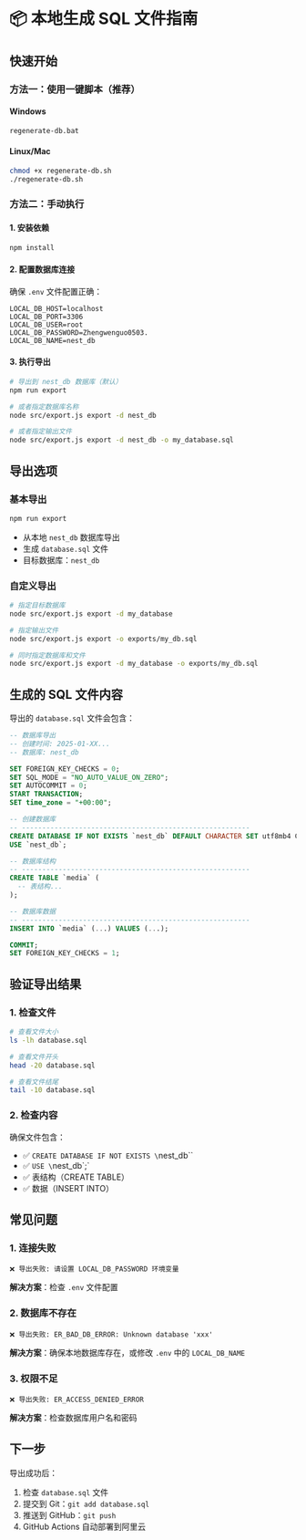# 📦 本地生成 SQL 文件指南

## 快速开始

### 方法一：使用一键脚本（推荐）

#### Windows
```bash
regenerate-db.bat
```

#### Linux/Mac
```bash
chmod +x regenerate-db.sh
./regenerate-db.sh
```

### 方法二：手动执行

#### 1. 安装依赖
```bash
npm install
```

#### 2. 配置数据库连接
确保 `.env` 文件配置正确：
```env
LOCAL_DB_HOST=localhost
LOCAL_DB_PORT=3306
LOCAL_DB_USER=root
LOCAL_DB_PASSWORD=Zhengwenguo0503.
LOCAL_DB_NAME=nest_db
```

#### 3. 执行导出
```bash
# 导出到 nest_db 数据库（默认）
npm run export

# 或者指定数据库名称
node src/export.js export -d nest_db

# 或者指定输出文件
node src/export.js export -d nest_db -o my_database.sql
```

## 导出选项

### 基本导出
```bash
npm run export
```
- 从本地 `nest_db` 数据库导出
- 生成 `database.sql` 文件
- 目标数据库：`nest_db`

### 自定义导出
```bash
# 指定目标数据库
node src/export.js export -d my_database

# 指定输出文件
node src/export.js export -o exports/my_db.sql

# 同时指定数据库和文件
node src/export.js export -d my_database -o exports/my_db.sql
```

## 生成的 SQL 文件内容

导出的 `database.sql` 文件会包含：

```sql
-- 数据库导出
-- 创建时间: 2025-01-XX...
-- 数据库: nest_db

SET FOREIGN_KEY_CHECKS = 0;
SET SQL_MODE = "NO_AUTO_VALUE_ON_ZERO";
SET AUTOCOMMIT = 0;
START TRANSACTION;
SET time_zone = "+00:00";

-- 创建数据库
-- --------------------------------------------------------
CREATE DATABASE IF NOT EXISTS `nest_db` DEFAULT CHARACTER SET utf8mb4 COLLATE utf8mb4_unicode_ci;
USE `nest_db`;

-- 数据库结构
-- --------------------------------------------------------
CREATE TABLE `media` (
  -- 表结构...
);

-- 数据库数据
-- --------------------------------------------------------
INSERT INTO `media` (...) VALUES (...);

COMMIT;
SET FOREIGN_KEY_CHECKS = 1;
```

## 验证导出结果

### 1. 检查文件
```bash
# 查看文件大小
ls -lh database.sql

# 查看文件开头
head -20 database.sql

# 查看文件结尾
tail -10 database.sql
```

### 2. 检查内容
确保文件包含：
- ✅ `CREATE DATABASE IF NOT EXISTS \`nest_db\``
- ✅ `USE \`nest_db\`;`
- ✅ 表结构（CREATE TABLE）
- ✅ 数据（INSERT INTO）

## 常见问题

### 1. 连接失败
```
❌ 导出失败: 请设置 LOCAL_DB_PASSWORD 环境变量
```
**解决方案**：检查 `.env` 文件配置

### 2. 数据库不存在
```
❌ 导出失败: ER_BAD_DB_ERROR: Unknown database 'xxx'
```
**解决方案**：确保本地数据库存在，或修改 `.env` 中的 `LOCAL_DB_NAME`

### 3. 权限不足
```
❌ 导出失败: ER_ACCESS_DENIED_ERROR
```
**解决方案**：检查数据库用户名和密码

## 下一步

导出成功后：
1. 检查 `database.sql` 文件
2. 提交到 Git：`git add database.sql`
3. 推送到 GitHub：`git push`
4. GitHub Actions 自动部署到阿里云 